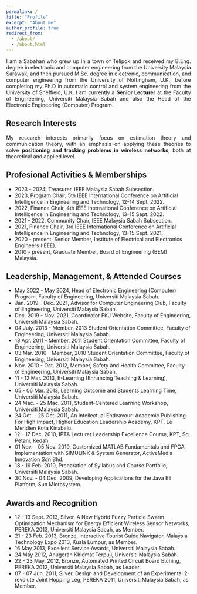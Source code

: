 ```yaml
---
permalink: /
title: "Profile"
excerpt: "About me"
author_profile: true
redirect_from: 
  - /about/
  - /about.html
---
```


<p align="justify"> 
I am a Sabahan who grew up in a town of Telipok and received my B.Eng. degree in electronic and computer engineering from the University Malaysia Sarawak, and then pursued M.Sc. degree in electronic, communication, and computer engineering from the University of Nottingham, U.K., before completing my Ph.D in automatic control and system engineering from the University of Sheffield, U.K. I am currently a <strong>Senior Lecturer</strong> at the Faculty of Engineering, Universiti Malaysia Sabah and also the Head of the Electronic Engineering (Computer) Program. 
</p>

## Research Interests
<p align="justify"> 
My research interests primarily focus on estimation theory and communication theory, with an emphasis on applying these theories to solve <strong>positioning and tracking problems in wireless networks</strong>, both at theoretical and applied level.
</p>

## Profesional Activities & Memberships
* 2023 - 2024, Treasurer, IEEE Malaysia Sabah Subsection.
* 2023, Program Chair, 5th IEEE International Conference on Artificial Intelligence in Engineering and Technology, 12-14 Sept. 2022.
* 2022, Finance Chair, 4th IEEE International Conference on Artificial Intelligence in Engineering and Technology, 13-15 Sept. 2022.
* 2021 - 2022, Community Chair, IEEE Malaysia Sabah Subsection.
* 2021, Finance Chair, 3rd IEEE International Conference on Artificial Intelligence in Engineering and Technology, 13-15 Sept. 2021.
* 2020 - present, Senior Member, Institute of Electrical and Electronics Engineers (IEEE).
* 2010 - present, Graduate Member, Board of Engineering (BEM) Malaysia.

## Leadership, Management, & Attended Courses
* May 2022 - May 2024, Head of Electronic Engineering (Computer) Program, Faculty of Engineering, Universiti Malaysia Sabah.
* Jan. 2019 - Dec. 2021, Advisor for Computer Engineering Club, Faculty of Engineering, Universiti Malaysia Sabah.
* Dec. 2019 - Nov. 2021, Coordinator FKJ Website, Faculty of Engineering, Universiti Malaysia Sabah.
* 04 July. 2013 - Member, 2013 Student Orientation Committee, Faculty of Engineering, Universiti Malaysia Sabah.
* 13 Apr. 2011 - Member, 2011 Student Orientation Committee, Faculty of Engineering, Universiti Malaysia Sabah.
* 03 Mar. 2010 - Member, 2010 Student Orientation Committee, Faculty of Engineering, Universiti Malaysia Sabah.
* Nov. 2010 - Oct. 2012, Member, Safety and Health Committee, Faculty of Engineering, Universiti Malaysia Sabah.
* 11 - 12 Mar. 2013, E-Learning (Enhancing Teaching & Learning), Universiti Malaysia Sabah.
* 05 - 06 Mar. 2013, Learning Outcome and Students Learning Time, Universiti Malaysia Sabah.
* 24 Mac. - 25 Mac. 2011, Student-Centered Learning Workshop, Universiti Malaysia Sabah.
* 24 Oct. - 25 Oct. 2011, An Intellectual Endeavour: Academic Publishing For High Impact, Higher Education Leadership Academy, KPT, Le Meridien Kota Kinabalu.
* 12 - 17 Dec. 2010, IPTA Lecturer Leadership Excellence Course, KPT, Sg. Petani, Kedah.
* 01 Nov. - 05 Nov. 2010, Customized MATLAB Fundamentals and FPGA Implementation with SIMULINK & System Generator, ActiveMedia Innovation Sdn Bhd. 
* 18 - 19 Feb. 2010, Preparation of Syllabus and Course Portfolio, Universiti Malaysia Sabah.
* 30 Nov. - 04 Dec. 2009, Developing Applications for the Java EE Platform, Sun Microsystem.


## Awards and Recognition
* 12 - 13 Sept. 2013, Silver, A New Hybrid Fuzzy Particle Swarm Optimization Mechanism for Energy Efficient Wireless Sensor Networks, PEREKA 2013, Universiti Malaysia Sabah, as Member.
* 21 - 23 Feb. 2013, Bronze, Interactive Tourist Guide Navigator, Malaysia Technology Expo 2013, Kuala Lumpur, as Member.
* 16 May 2013, Excellent Service Awards, Universiti Malaysia Sabah.
* 24 May 2012, Anugerah Khidmat Terpuji, Universiti Malaysia Sabah.
* 22 - 23 May. 2012, Bronze, Automated Printed Circuit Board Etching, PEREKA 2012, Universiti Malaysia Sabah, as Leader.
* 07 - 07 Jun. 2011, Silver, Design and Development of an Experimental 2-revolute Joint Hopping Leg, PEREKA 2011, Universiti Malaysia Sabah, as Member.


